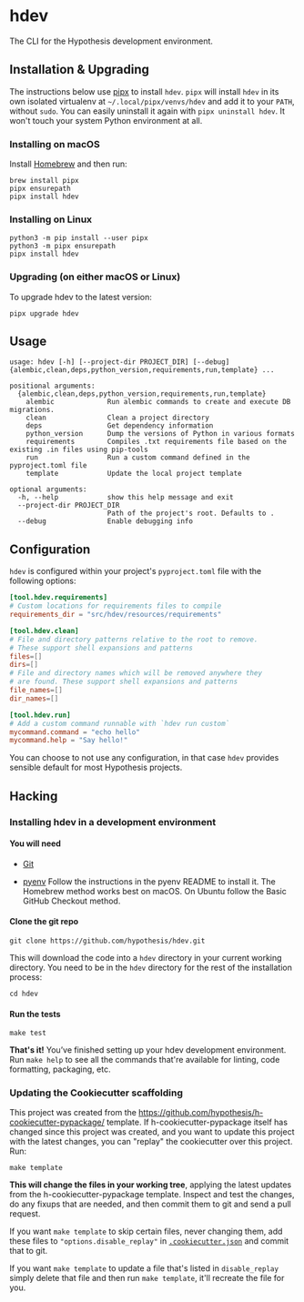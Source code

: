 # hdev

The CLI for the Hypothesis development environment.

Installation & Upgrading
------------------------

The instructions below use [pipx](https://pipxproject.github.io/pipx/) to
install `hdev`. `pipx` will install `hdev` in its own isolated virtualenv at
`~/.local/pipx/venvs/hdev` and add it to your `PATH`, without `sudo`. You can
easily uninstall it again with `pipx uninstall hdev`. It won't touch your
system Python environment at all.

### Installing on macOS

Install [Homebrew](https://brew.sh/) and then run:

```shellsession
brew install pipx
pipx ensurepath
pipx install hdev
```

### Installing on Linux

```shellsession
python3 -m pip install --user pipx
python3 -m pipx ensurepath
pipx install hdev
```

### Upgrading (on either macOS or Linux)

To upgrade hdev to the latest version:

```shellsession
pipx upgrade hdev
```

Usage
-----

```
usage: hdev [-h] [--project-dir PROJECT_DIR] [--debug] {alembic,clean,deps,python_version,requirements,run,template} ...

positional arguments:
  {alembic,clean,deps,python_version,requirements,run,template}
    alembic             Run alembic commands to create and execute DB migrations.
    clean               Clean a project directory
    deps                Get dependency information
    python_version      Dump the versions of Python in various formats
    requirements        Compiles .txt requirements file based on the existing .in files using pip-tools
    run                 Run a custom command defined in the pyproject.toml file
    template            Update the local project template

optional arguments:
  -h, --help            show this help message and exit
  --project-dir PROJECT_DIR
                        Path of the project's root. Defaults to .
  --debug               Enable debugging info
```

Configuration
-------------

`hdev` is configured within your project's `pyproject.toml` file with the following options:

```toml
[tool.hdev.requirements]
# Custom locations for requirements files to compile
requirements_dir = "src/hdev/resources/requirements"

[tool.hdev.clean]
# File and directory patterns relative to the root to remove.
# These support shell expansions and patterns
files=[]
dirs=[]
# File and directory names which will be removed anywhere they
# are found. These support shell expansions and patterns
file_names=[]
dir_names=[]

[tool.hdev.run]
# Add a custom command runnable with `hdev run custom`
mycommand.command = "echo hello"
mycommand.help = "Say hello!"
```

You can choose to not use any configuration, in that case `hdev` provides
sensible default for most Hypothesis projects.

Hacking
-------

### Installing hdev in a development environment

#### You will need

* [Git](https://git-scm.com/)

* [pyenv](https://github.com/pyenv/pyenv)
  Follow the instructions in the pyenv README to install it.
  The Homebrew method works best on macOS.
  On Ubuntu follow the Basic GitHub Checkout method.

#### Clone the git repo

```terminal
git clone https://github.com/hypothesis/hdev.git
```

This will download the code into a `hdev` directory
in your current working directory. You need to be in the
`hdev` directory for the rest of the installation
process:

```terminal
cd hdev
```

#### Run the tests

```terminal
make test
```

**That's it!** You’ve finished setting up your hdev
development environment. Run `make help` to see all the commands that're
available for linting, code formatting, packaging, etc.

### Updating the Cookiecutter scaffolding

This project was created from the
https://github.com/hypothesis/h-cookiecutter-pypackage/ template.
If h-cookiecutter-pypackage itself has changed since this project was created, and
you want to update this project with the latest changes, you can "replay" the
cookiecutter over this project. Run:

```terminal
make template
```

**This will change the files in your working tree**, applying the latest
updates from the h-cookiecutter-pypackage template. Inspect and test the
changes, do any fixups that are needed, and then commit them to git and send a
pull request.

If you want `make template` to skip certain files, never changing them, add
these files to `"options.disable_replay"` in
[`.cookiecutter.json`](.cookiecutter.json) and commit that to git.

If you want `make template` to update a file that's listed in `disable_replay`
simply delete that file and then run `make template`, it'll recreate the file
for you.
